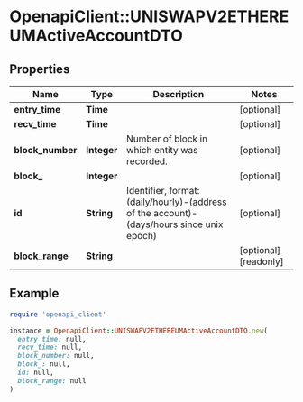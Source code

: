 # OpenapiClient::UNISWAPV2ETHEREUMActiveAccountDTO

## Properties

| Name | Type | Description | Notes |
| ---- | ---- | ----------- | ----- |
| **entry_time** | **Time** |  | [optional] |
| **recv_time** | **Time** |  | [optional] |
| **block_number** | **Integer** | Number of block in which entity was recorded. | [optional] |
| **block_** | **Integer** |  | [optional] |
| **id** | **String** | Identifier, format: (daily/hourly)-(address of the account)-(days/hours since unix epoch) | [optional] |
| **block_range** | **String** |  | [optional][readonly] |

## Example

```ruby
require 'openapi_client'

instance = OpenapiClient::UNISWAPV2ETHEREUMActiveAccountDTO.new(
  entry_time: null,
  recv_time: null,
  block_number: null,
  block_: null,
  id: null,
  block_range: null
)
```

